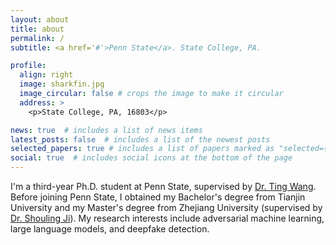 ```yaml
---
layout: about
title: about
permalink: /
subtitle: <a href='#'>Penn State</a>. State College, PA.

profile:
  align: right
  image: sharkfin.jpg
  image_circular: false # crops the image to make it circular
  address: >
    <p>State College, PA, 16803</p>

news: true  # includes a list of news items
latest_posts: false  # includes a list of the newest posts
selected_papers: true # includes a list of papers marked as "selected={true}"
social: true  # includes social icons at the bottom of the page
---
```

I'm a third-year Ph.D. student at Penn State, supervised by [Dr. Ting Wang](https://alps-lab.github.io/). 
Before joining Penn State, I obtained my Bachelor's degree from Tianjin University and my Master's degree from Zhejiang University (supervised by [Dr. Shouling Ji](https://nesa.zju.edu.cn/webpage/crew/jsl.html)). My research interests include adversarial machine learning, large language models, and deepfake detection.




